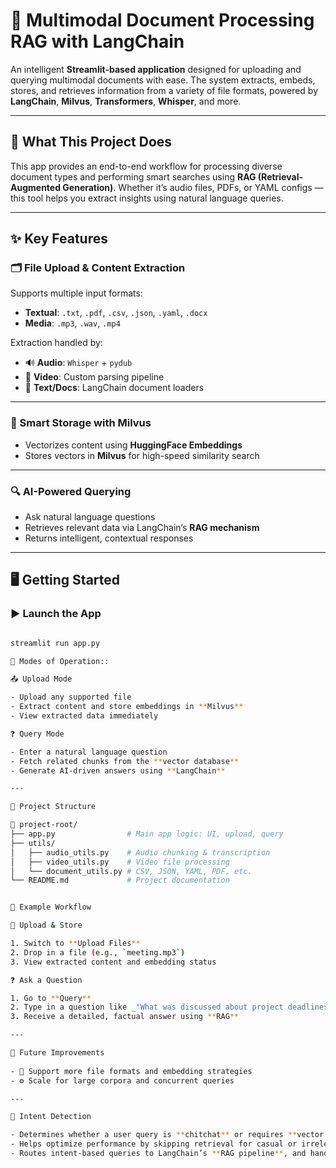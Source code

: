 # 📄 Multimodal Document Processing RAG with LangChain

An intelligent **Streamlit-based application** designed for uploading and querying multimodal documents with ease. The system extracts, embeds, stores, and retrieves information from a variety of file formats, powered by **LangChain**, **Milvus**, **Transformers**, **Whisper**, and more.

---

## 🚀 What This Project Does

This app provides an end-to-end workflow for processing diverse document types and performing smart searches using **RAG (Retrieval-Augmented Generation)**. Whether it’s audio files, PDFs, or YAML configs — this tool helps you extract insights using natural language queries.

---

## ✨ Key Features

### 🗂️ File Upload & Content Extraction

Supports multiple input formats:

- **Textual**: `.txt`, `.pdf`, `.csv`, `.json`, `.yaml`, `.docx`  
- **Media**: `.mp3`, `.wav`, `.mp4`

Extraction handled by:

- 🔊 **Audio**: `Whisper` + `pydub`  
- 🎥 **Video**: Custom parsing pipeline  
- 📄 **Text/Docs**: LangChain document loaders  

---

### 🧠 Smart Storage with Milvus

- Vectorizes content using **HuggingFace Embeddings**  
- Stores vectors in **Milvus** for high-speed similarity search  

---

### 🔍 AI-Powered Querying

- Ask natural language questions  
- Retrieves relevant data via LangChain’s **RAG mechanism**  
- Returns intelligent, contextual responses  

---

## 🖥️ Getting Started

### ▶️ Launch the App

```bash

streamlit run app.py

🧭 Modes of Operation::

📤 Upload Mode

- Upload any supported file  
- Extract content and store embeddings in **Milvus**  
- View extracted data immediately  

❓ Query Mode

- Enter a natural language question  
- Fetch related chunks from the **vector database**  
- Generate AI-driven answers using **LangChain**

---

📁 Project Structure

📁 project-root/
├── app.py                # Main app logic: UI, upload, query
├── utils/
│   ├── audio_utils.py    # Audio chunking & transcription
│   ├── video_utils.py    # Video file processing
│   └── document_utils.py # CSV, JSON, YAML, PDF, etc.
└── README.md             # Project documentation


📌 Example Workflow

🔼 Upload & Store

1. Switch to **Upload Files**  
2. Drop in a file (e.g., `meeting.mp3`)  
3. View extracted content and embedding status  

❓ Ask a Question

1. Go to **Query**  
2. Type in a question like _"What was discussed about project deadlines?"_  
3. Receive a detailed, factual answer using **RAG**

---

🌱 Future Improvements
 
- 📁 Support more file formats and embedding strategies  
- ⚙️ Scale for large corpora and concurrent queries  

---

🧠 Intent Detection

- Determines whether a user query is **chitchat** or requires **vector database search**  
- Helps optimize performance by skipping retrieval for casual or irrelevant questions  
- Routes intent-based queries to LangChain’s **RAG pipeline**, and handles small talk separately  
